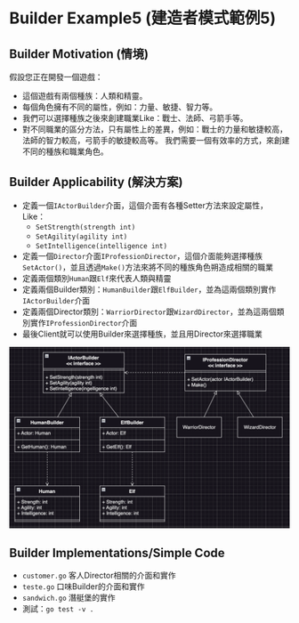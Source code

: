 # Builder Example5 (建造者模式範例5)

## Builder Motivation (情境)
假設您正在開發一個遊戲：
  - 這個遊戲有兩個種族：人類和精靈。
  - 每個角色擁有不同的屬性，例如：力量、敏捷、智力等。
  - 我們可以選擇種族之後來創建職業Like：戰士、法師、弓箭手等。
  - 對不同職業的區分方法，只有屬性上的差異，例如：戰士的力量和敏捷較高，法師的智力較高，弓箭手的敏捷較高等。
我們需要一個有效率的方式，來創建不同的種族和職業角色。

## Builder Applicability (解決方案)
* 定義一個`IActorBuilder`介面，這個介面有各種Setter方法來設定屬性，Like：
  - `SetStrength(strength int)`
  - `SetAgility(agility int)`
  - `SetIntelligence(intelligence int)`
* 定義一個`Director`介面`IProfessionDirector`，這個介面能夠選擇種族`SetActor()`，並且透過`Make()`方法來將不同的種族角色朔造成相關的職業
* 定義兩個類別`Human`跟`Elf`來代表人類與精靈
* 定義兩個Builder類別：`HumanBuilder`跟`ElfBuilder`，並為這兩個類別實作`IActorBuilder`介面
* 定義兩個Director類別：`WarriorDirector`跟`WizardDirector`，並為這兩個類別實作`IProfessionDirector`介面
* 最後Client就可以使用Builder來選擇種族，並且用Director來選擇職業

![image](./pattern.png)

## Builder Implementations/Simple Code
* `customer.go` 客人Director相關的介面和實作
* `teste.go` 口味Builder的介面和實作
* `sandwich.go` 潛艇堡的實作
* 測試：`go test -v .`



